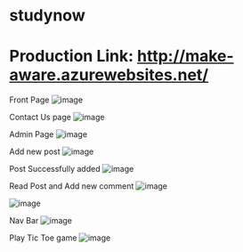 # studynow
# Production Link: http://make-aware.azurewebsites.net/

Front Page
![image](https://github.com/khushpreet-007/studynow/assets/75271300/c7b4d5e0-5286-4e94-bf9e-f34029cb34fa)

Contact Us page
![image](https://github.com/khushpreet-007/studynow/assets/75271300/d0778dae-8b62-4225-9f73-0c88a8fa1356)

Admin Page
![image](https://github.com/khushpreet-007/studynow/assets/75271300/07cbfcbb-cd9a-4403-9582-f3da139e9825)

Add new post
![image](https://github.com/khushpreet-007/studynow/assets/75271300/b81f8126-dabb-4dcb-9b50-1d1588b26c1e)

Post Successfully added 
![image](https://github.com/khushpreet-007/studynow/assets/75271300/68bc44bf-d2ad-4679-9d85-224dcd5b3aee)

Read Post and Add new comment
![image](https://github.com/khushpreet-007/studynow/assets/75271300/7336e302-1492-428a-85f0-bfe22f6ea59e)

![image](https://github.com/khushpreet-007/studynow/assets/75271300/03bc3453-9bad-4020-8c06-02efa4a86b74)

Nav Bar
![image](https://github.com/khushpreet-007/studynow/assets/75271300/e1ebb2af-4d41-46fe-bc36-fb57f083ddd3)

Play Tic Toe game
![image](https://github.com/khushpreet-007/studynow/assets/75271300/2c7fef9e-0993-40c7-b681-6585418c8762)







